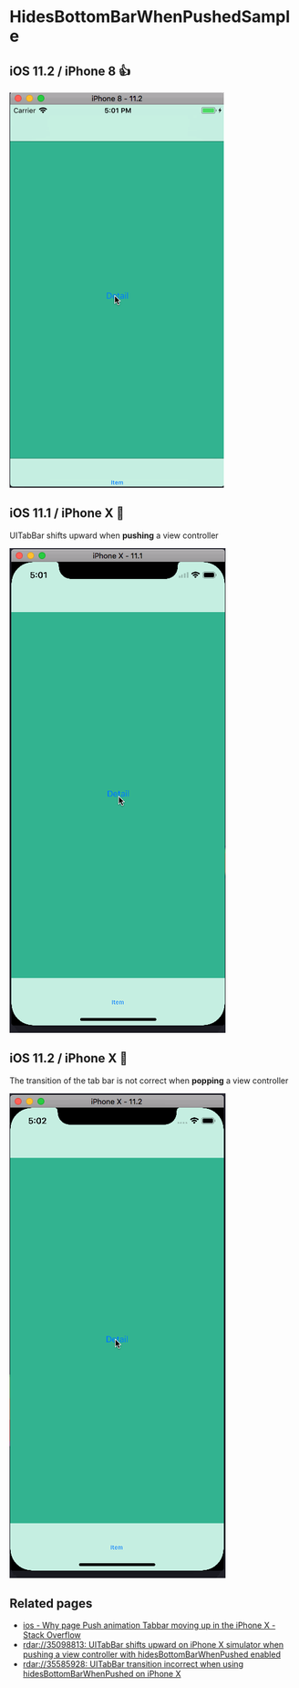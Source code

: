# HidesBottomBarWhenPushedSample

## iOS 11.2 / iPhone 8 👍
![](iOS11.2-iPhone_8.gif)

## iOS 11.1 / iPhone X 🤔
UITabBar shifts upward when **pushing** a view controller

![](iOS11.1-iPhone_X.gif)

## iOS 11.2 / iPhone X 🤔
The transition of the tab bar is not correct when **popping** a view controller

![](iOS11.2-iPhone_X.gif)

## Related pages
- [ios - Why page Push animation Tabbar moving up in the iPhone X - Stack Overflow](https://stackoverflow.com/questions/46232929/why-page-push-animation-tabbar-moving-up-in-the-iphone-x)
- [rdar://35098813: UITabBar shifts upward on iPhone X simulator when pushing a view controller with hidesBottomBarWhenPushed enabled](http://www.openradar.me/35098813)
- [rdar://35585928: UITabBar transition incorrect when using hidesBottomBarWhenPushed on iPhone X](https://openradar.appspot.com/35585928)
